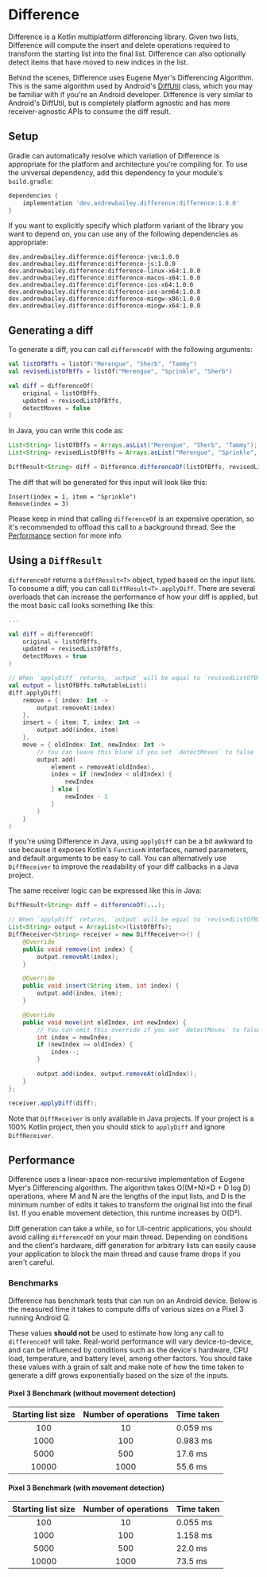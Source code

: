 # Difference
Difference is a Kotlin multiplatform differencing library.
Given two lists, Difference will compute the insert and delete operations required to transform the starting list into the final list.
Difference can also optionally detect items that have moved to new indices in the list.

Behind the scenes, Difference uses Eugene Myer's Differencing Algorithm.
This is the same algorithm used by Android's [DiffUtil](https://developer.android.com/reference/androidx/recyclerview/widget/DiffUtil) class, which you may be familiar with if you're an Android developer.
Difference is very similar to Android's DiffUtil, but is completely platform agnostic and has more receiver-agnostic APIs to consume the diff result.

## Setup
Gradle can automatically resolve which variation of Difference is appropriate for the platform and architecture you're compiling for.
To use the universal dependency, add this dependency to your module's `build.gradle`:

```groovy
dependencies {
    implementation 'dev.andrewbailey.difference:difference:1.0.0'
}
```

If you want to explicitly specify which platform variant of the library you want to depend on, you can use any of the following dependencies as appropriate:

```
dev.andrewbailey.difference:difference-jvm:1.0.0
dev.andrewbailey.difference:difference-js:1.0.0
dev.andrewbailey.difference:difference-linux-x64:1.0.0
dev.andrewbailey.difference:difference-macos-x64:1.0.0
dev.andrewbailey.difference:difference-ios-x64:1.0.0
dev.andrewbailey.difference:difference-ios-arm64:1.0.0
dev.andrewbailey.difference:difference-mingw-x86:1.0.0
dev.andrewbailey.difference:difference-mingw-x64:1.0.0
```

## Generating a diff
To generate a diff, you can call `differenceOf` with the following arguments:

```kotlin
val listOfBffs = listOf("Merengue", "Sherb", "Tammy")
val revisedListOfBffs = listOf("Merengue", "Sprinkle", "Sherb")

val diff = differenceOf(
    original = listOfBffs,
    updated = revisedListOfBffs,
    detectMoves = false
)
```

In Java, you can write this code as:

```java
List<String> listOfBffs = Arrays.asList("Merengue", "Sherb", "Tammy");
List<String> revisedListOfBffs = Arrays.asList("Merengue", "Sprinkle", "Sherb");

DiffResult<String> diff = Difference.differenceOf(listOfBffs, revisedListOfBffs, false);
```

The diff that will be generated for this input will look like this:
```
Insert(index = 1, item = "Sprinkle")
Remove(index = 3)
```

Please keep in mind that calling `differenceOf` is an expensive operation, so it's recommended to offload this call to a background thread.
See the [Performance](#performance) section for more info.

## Using a `DiffResult`

`differenceOf` returns a `DiffResult<T>` object, typed based on the input lists.
To consume a diff, you can call `DiffResult<T>.applyDiff`.
There are several overloads that can increase the performance of how your diff is applied, but the most basic call looks something like this:

```kotlin
...

val diff = differenceOf(
    original = listOfBffs,
    updated = revisedListOfBffs,
    detectMoves = true
)

// When `applyDiff` returns, `output` will be equal to `revisedListOfBffs`
val output = listOfBffs.toMutableList()
diff.applyDiff(
    remove = { index: Int ->
        output.removeAt(index)
    },
    insert = { item: T, index: Int ->
        output.add(index, item)
    },
    move = { oldIndex: Int, newIndex: Int ->
        // You can leave this blank if you set `detectMoves` to false
        output.add(
            element = removeAt(oldIndex),
            index = if (newIndex < oldIndex) {
                newIndex
            } else {
                newIndex - 1
            }
        )
    }
)
```

If you're using Difference in Java, using `applyDiff` can be a bit awkward to use because it exposes Kotlin's `FunctionN` interfaces, named parameters, and default arguments to be easy to call.
You can alternatively use `DiffReceiver` to improve the readability of your diff callbacks in a Java project.

The same receiver logic can be expressed like this in Java:

```java
DiffResult<String> diff = differenceOf(...);

// When `applyDiff` returns, `output` will be equal to `revisedListOfBffs`
List<String> output = ArrayList<>(listOfBffs);
DiffReceiver<String> receiver = new DiffReceiver<>() {
    @Override
    public void remove(int index) {
        output.removeAt(index);
    }

    @Override
    public void insert(String item, int index) {
        output.add(index, item);
    }

    @Override
    public void move(int oldIndex, int newIndex) {
        // You can omit this override if you set `detectMoves` to false
        int index = newIndex;
        if (newIndex >= oldIndex) {
            index--;
        }

        output.add(index, output.removeAt(oldIndex));
    }
};

receiver.applyDiff(diff);
```

Note that `DiffReceiver` is only available in Java projects.
If your project is a 100% Kotlin project, then you should stick to `applyDiff` and ignore `DiffReceiver`.

## Performance
Difference uses a linear-space non-recursive implementation of Eugene Myer's Differencing algorithm.
The algorithm takes O((M+N)×D + D log D) operations, where M and N are the lengths of the input lists, and D is the minimum number of edits it takes to transform the original list into the final list.
If you enable movement detection, this runtime increases by O(D²).

Diff generation can take a while, so for UI-centric applications, you should avoid calling `differenceOf` on your main thread.
Depending on conditions and the client's hardware, diff generation for arbitrary lists can easily cause your application to block the main thread and cause frame drops if you aren't careful.

### Benchmarks

Difference has benchmark tests that can run on an Android device.
Below is the measured time it takes to compute diffs of various sizes on a Pixel 3 running Android Q.

These values **should not** be used to estimate how long any call to `differenceOf` will take.
Real-world performance will vary device-to-device, and can be influenced by conditions such as the device's hardware, CPU load, temperature, and battery level, among other factors.
You should take these values with a grain of salt and make note of how the time taken to generate a diff grows exponentially based on the size of the inputs.

#### Pixel 3 Benchmark (without movement detection)
| Starting list size | Number of operations | Time taken |
|:------------------:|:--------------------:|:-----------|
| 100                | 10                   | 0.059 ms   |
| 1000               | 100                  | 0.983 ms   |
| 5000               | 500                  | 17.6 ms    |
| 10000              | 1000                 | 55.6 ms    |

#### Pixel 3 Benchmark (with movement detection)
| Starting list size | Number of operations | Time taken |
|:------------------:|:--------------------:|:-----------|
| 100                | 10                   | 0.055 ms   |
| 1000               | 100                  | 1.158 ms   |
| 5000               | 500                  | 22.0 ms    |
| 10000              | 1000                 | 73.5 ms    |
